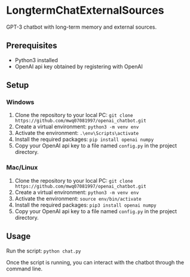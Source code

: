 # LongtermChatExternalSources

GPT-3 chatbot with long-term memory and external sources.

## Prerequisites

-   Python3 installed
-   OpenAI api key obtained by registering with OpenAI

## Setup

### Windows

1.  Clone the repository to your local PC: `git clone https://github.com/mwq07081997/openai_chatbot.git`
2.  Create a virtual environment: `python3 -m venv env`
3.  Activate the environment: `.\env\Scripts\activate`
4.  Install the required packages: `pip install openai numpy`
5.  Copy your OpenAI api key to a file named `config.py` in the project directory.

### Mac/Linux

1.  Clone the repository to your local PC: `git clone https://github.com/mwq07081997/openai_chatbot.git`
2.  Create a virtual environment: `python3 -m venv env`
3.  Activate the environment: `source env/bin/activate`
4.  Install the required packages: `pip3 install openai numpy`
5.  Copy your OpenAI api key to a file named `config.py` in the project directory.

## Usage

Run the script: `python chat.py`

Once the script is running, you can interact with the chatbot through the command line. 
